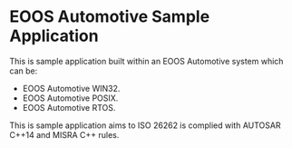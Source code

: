 # EOOS Automotive Sample Application

This is sample application built within an EOOS Automotive system which can be:
- EOOS Automotive WIN32.
- EOOS Automotive POSIX.
- EOOS Automotive RTOS.

This is sample application aims to ISO 26262 is complied with AUTOSAR C++14 and MISRA C++ rules.
